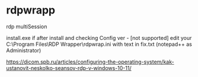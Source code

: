 # rdpwrapp

rdp multiSession

install.exe
if after install and checking Config ver - [not supported] edit your C:\Program Files\RDP Wrapper\rdpwrap.ini with text in fix.txt (notepad++ as Administrator)


https://dicom.spb.ru/articles/configuring-the-operating-system/kak-ustanovit-neskolko-seansov-rdp-v-windows-10-11/
